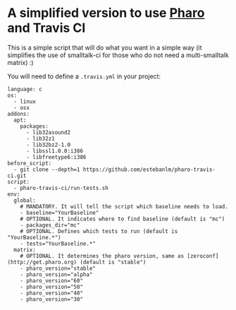 A simplified version to use [Pharo](http://pharo.org) and Travis CI
======

This is a simple script that will do what you want in a simple way (it simplifies the use of smalltalk-ci for those 
who do not need a multi-smalltalk matrix) :)


You will need to define a `.travis.yml` in your project:
```
language: c
os:
  - linux
  - osx
addons:
  apt:
    packages:
      - lib32asound2
      - lib32z1
      - lib32bz2-1.0
      - libssl1.0.0:i386
      - libfreetype6:i386
before_script: 
  - git clone --depth=1 https://github.com/estebanlm/pharo-travis-ci.git
script:
  - pharo-travis-ci/run-tests.sh
env: 
  global: 
    # MANDATORY. It will tell the script which baseline needs to load.
    - baseline="YourBaseline"
    # OPTIONAL. It indicates where to find baseline (default is "mc")
    - packages_dir="mc"
    # OPTIONAL. Defines which tests to run (default is "YourBaseline.*")
    - tests="YourBaseline.*"
  matrix: 
    # OPTIONAL. It determines the pharo version, same as [zeroconf](http://get.pharo.org) (default is "stable")
    - pharo_version="stable"
    - pharo_version="alpha" 		
    - pharo_version="60"
    - pharo_version="50"
    - pharo_version="40"
    - pharo_version="30"
```
